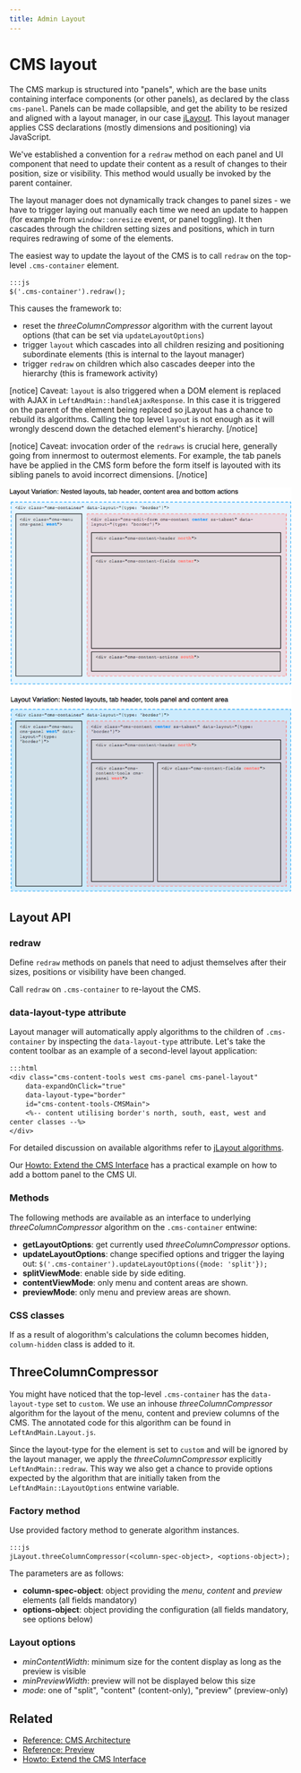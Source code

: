 ```yaml
---
title: Admin Layout
---
```

# CMS layout

The CMS markup is structured into "panels", which are the base units containing interface components (or other panels),
as declared by the class `cms-panel`. Panels can be made collapsible, and get the ability to be resized and aligned with
a layout manager, in our case [jLayout](http://www.bramstein.com/projects/jlayout/). This layout manager applies CSS
declarations (mostly dimensions and positioning) via JavaScript.

We've established a convention for a `redraw` method on each panel and UI component that need to update their content as
a result of changes to their position, size or visibility. This method would usually be invoked by the parent container.

The layout manager does not dynamically track changes to panel sizes - we have to trigger laying out manually each time
we need an update to happen (for example from `window::onresize` event, or panel toggling). It then cascades through the
children setting sizes and positions, which in turn requires redrawing of some of the elements.

The easiest way to update the layout of the CMS is to call `redraw` on the top-level `.cms-container` element.

	:::js
	$('.cms-container').redraw();

This causes the framework to:

* reset the _threeColumnCompressor_ algorithm with the current layout options (that can be set via
`updateLayoutOptions`)
* trigger `layout` which cascades into all children resizing and positioning subordinate elements (this is internal
to the layout manager)
* trigger `redraw` on children which also cascades deeper into the hierarchy (this is framework activity)

[notice]
Caveat: `layout` is also triggered when a DOM element is replaced with AJAX in `LeftAndMain::handleAjaxResponse`. In
this case it is triggered on the parent of the element being replaced so jLayout has a chance to rebuild its algorithms.
Calling the top level `layout` is not enough as it will wrongly descend down the detached element's hierarchy.
[/notice]

[notice]
Caveat: invocation order of the `redraws` is crucial here, generally going from innermost to outermost elements.  For
example, the tab panels have be applied in the CMS form before the form itself is layouted with its sibling panels to
avoid incorrect dimensions.
[/notice]

![Layout variations](../../_images/cms-architecture.png)

## Layout API

### redraw

Define `redraw` methods on panels that need to adjust themselves after their sizes, positions or visibility have been
changed.

Call `redraw` on `.cms-container` to re-layout the CMS.

### data-layout-type attribute

Layout manager will automatically apply algorithms to the children of `.cms-container` by inspecting the
`data-layout-type` attribute. Let's take the content toolbar as an example of a second-level layout application:

	:::html
	<div class="cms-content-tools west cms-panel cms-panel-layout"
		data-expandOnClick="true"
		data-layout-type="border"
		id="cms-content-tools-CMSMain">
		<%-- content utilising border's north, south, east, west and center classes --%>
	</div>

For detailed discussion on available algorithms refer to
[jLayout algorithms](https://github.com/bramstein/jlayout#layout-algorithms).

Our [Howto: Extend the CMS Interface](how_tos/extend_cms_interface) has a practical example on how to add a bottom
panel to the CMS UI.

### Methods

The following methods are available as an interface to underlying _threeColumnCompressor_ algorithm on the
`.cms-container` entwine:

* **getLayoutOptions**: get currently used _threeColumnCompressor_ options.
* **updateLayoutOptions**: change specified options and trigger the laying out:
`$('.cms-container').updateLayoutOptions({mode: 'split'});`
* **splitViewMode**: enable side by side editing.
* **contentViewMode**: only menu and content areas are shown.
* **previewMode**: only menu and preview areas are shown.

### CSS classes

If as a result of alogorithm's calculations the column becomes hidden, `column-hidden` class is added to it.

## ThreeColumnCompressor

You might have noticed that the top-level `.cms-container` has the `data-layout-type` set to `custom`. We use an inhouse
_threeColumnCompressor_ algorithm for the layout of the menu, content and preview columns of the CMS. The annotated code
for this algorithm can be found in `LeftAndMain.Layout.js`.

Since the layout-type for the element is set to `custom` and will be ignored by the layout manager, we apply the
_threeColumnCompressor_ explicitly `LeftAndMain::redraw`. This way we also get a chance to provide options expected
by the algorithm that are initially taken from the `LeftAndMain::LayoutOptions` entwine variable.

### Factory method

Use provided factory method to generate algorithm instances.

	:::js
	jLayout.threeColumnCompressor(<column-spec-object>, <options-object>);

The parameters are as follows:

* **column-spec-object**: object providing the _menu_, _content_ and _preview_ elements (all fields mandatory)
* **options-object**: object providing the configuration (all fields mandatory, see options below)

### Layout options

* _minContentWidth_: minimum size for the content display as long as the preview is visible
* _minPreviewWidth_: preview will not be displayed below this size
* _mode_: one of "split", "content" (content-only), "preview" (preview-only)

## Related

 * [Reference: CMS Architecture](cms_architecture)
 * [Reference: Preview](preview)
 * [Howto: Extend the CMS Interface](how_tos/extend_cms_interface)
